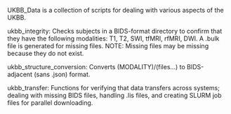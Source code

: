 UKBB_Data is a collection of scripts for dealing with various aspects of the UKBB.

ukbb_integrity:
	Checks subjects in a BIDS-format directory to confirm that they have the following modalities: T1, T2, SWI, tfMRI, rfMRI, DWI. A .bulk file is generated for missing files.
	NOTE: Missing files may be missing because they do not exist.

ukbb_structure_conversion:
	Converts (MODALITY)/(files...) to BIDS-adjacent (sans .json) format.

ukbb_transfer:
	Functions for verifying that data transfers across systems; dealing with missing BIDS files, handling .lis files, and creating SLURM job files for parallel downloading.
